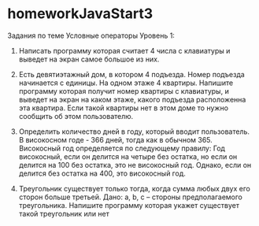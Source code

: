 # homeworkJavaStart3
Задания по теме Условные операторы
Уровень 1:
1) Написать программу которая считает 4 числа c клавиатуры и выведет на 
экран самое большое из них.

2) Есть девятиэтажный дом, в котором 4 подъезда. Номер подъезда 
начинается с единицы. На одном этаже 4 квартиры. Напишите программу 
которая получит номер квартиры с клавиатуры, и выведет на экран на 
каком этаже, какого подъезда расположенна эта квартира. Если такой 
квартиры нет в этом доме то нужно сообщить об этом пользователю. 

3) Определить количество дней в году, который вводит пользователь. В 
високосном годе - 366 дней, тогда как в обычном 365. Високосный год 
определяется по следующему правилу:
 Год високосный, если он делится на четыре без остатка, но если он 
делится на 100 без остатка, это не високосный год. Однако, если он 
делится без остатка на 400, это високосный год. 

4) Треугольник существует только тогда, когда сумма любых двух его 
сторон больше третьей. Дано: a, b, c – стороны предполагаемого 
треугольника. Напишите программу которая укажет существует такой 
треугольник или нет
